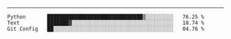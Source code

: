 ---

<!--START_SECTION:waka-->
```text
Python       ███████████████████████████████▒░░░░░░░░░   76.25 % 
Text         ███████▓░░░░░░░░░░░░░░░░░░░░░░░░░░░░░░░░░   18.74 % 
Git Config   ██░░░░░░░░░░░░░░░░░░░░░░░░░░░░░░░░░░░░░░░   04.76 % 
```
<!--END_SECTION:waka-->


[linkedin]: https://www.linkedin.com/in/mohamed-elh/

